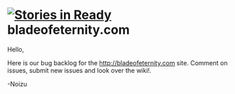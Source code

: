 [![Stories in Ready](https://badge.waffle.io/noizu/public-bladeofeternity.com.png?label=ready&title=Ready)](https://waffle.io/noizu/public-bladeofeternity.com)
bladeofeternity.com
==========================

Hello, 

Here is our bug backlog for the http://bladeofeternity.com site. Comment on issues, submit new issues and look over the wiki!.
          
          
          
  -Noizu
